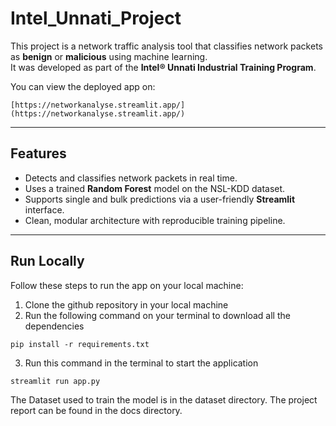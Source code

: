 # Intel_Unnati_Project
This project is a network traffic analysis tool that classifies network packets as **benign** or **malicious** using machine learning.  
It was developed as part of the **Intel® Unnati Industrial Training Program**.

You can view the deployed app on: 
```
[https://networkanalyse.streamlit.app/](https://networkanalyse.streamlit.app/)
```

---

## Features

- Detects and classifies network packets in real time.
- Uses a trained **Random Forest** model on the NSL-KDD dataset.
- Supports single and bulk predictions via a user-friendly **Streamlit** interface.
- Clean, modular architecture with reproducible training pipeline.

---

## Run Locally

Follow these steps to run the app on your local machine:

1. Clone the github repository in your local machine
2. Run the following command on your terminal to download all the dependencies
  ```
  pip install -r requirements.txt
  ```
3. Run this command in the terminal to start the application
  ```
  streamlit run app.py
  ```
The Dataset used to train the model is in the dataset directory.
The project report can be found in the docs directory.